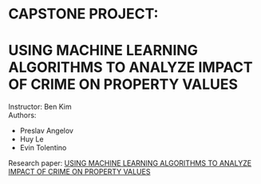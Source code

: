 # CAPSTONE PROJECT:
# USING MACHINE LEARNING ALGORITHMS TO ANALYZE IMPACT OF CRIME ON PROPERTY VALUES
Instructor: Ben Kim
<br>Authors:
- Preslav Angelov
- Huy Le
- Evin Tolentino

Research paper: <a href= "http://www.iacis.org/iis/2020/1_iis_2020_55-61.pdf">USING MACHINE LEARNING ALGORITHMS TO ANALYZE IMPACT OF CRIME ON PROPERTY VALUES</a>
